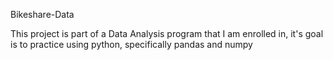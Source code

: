 Bikeshare-Data

This project is part of a Data Analysis program that I am enrolled in, it's goal is to practice using python, specifically pandas and numpy
